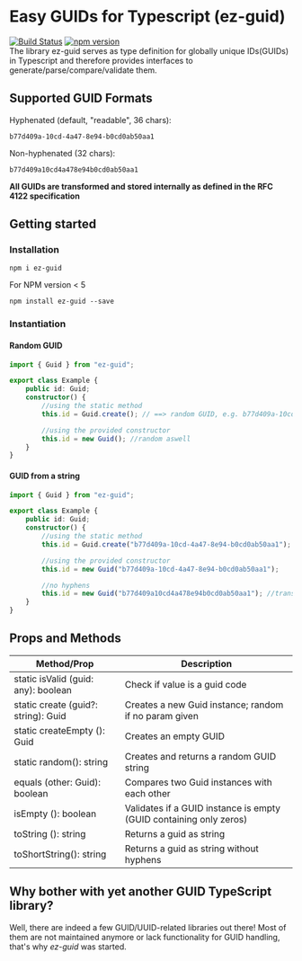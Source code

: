 # Easy GUIDs for Typescript (ez-guid)
[![Build Status](https://travis-ci.com/ez-libs/ez-guid.svg?branch=master)](https://travis-ci.com/ez-libs/ez-guid)
[![npm version](https://badge.fury.io/js/ez-guid.svg)](https://badge.fury.io/js/ez-guid)  
The library ez-guid serves as type definition for globally unique IDs(GUIDs) in Typescript and therefore provides interfaces to generate/parse/compare/validate them.

## Supported GUID Formats
Hyphenated (default, "readable", 36 chars):
```
b77d409a-10cd-4a47-8e94-b0cd0ab50aa1
```

Non-hyphenated (32 chars):
```
b77d409a10cd4a478e94b0cd0ab50aa1
```
**All GUIDs are transformed and stored internally as defined in the RFC 4122 specification**

## Getting started
### Installation

```
npm i ez-guid
```
  
For NPM version < 5
```
npm install ez-guid --save
```

### Instantiation
#### Random GUID
```typescript
import { Guid } from "ez-guid";

export class Example {
    public id: Guid;
    constructor() {
        //using the static method
        this.id = Guid.create(); // ==> random GUID, e.g. b77d409a-10cd-4a47-8e94-b0cd0ab50aa1

        //using the provided constructor
        this.id = new Guid(); //random aswell
    }
}
```

#### GUID from a string
```typescript
import { Guid } from "ez-guid";

export class Example {
    public id: Guid;
    constructor() {
        //using the static method
        this.id = Guid.create("b77d409a-10cd-4a47-8e94-b0cd0ab50aa1");

        //using the provided constructor
        this.id = new Guid("b77d409a-10cd-4a47-8e94-b0cd0ab50aa1");

        //no hyphens
        this.id = new Guid("b77d409a10cd4a478e94b0cd0ab50aa1"); //transformed to b77d409a-10cd-4a47-8e94-b0cd0ab50aa1
    }
}
```

## Props and Methods

| Method/Prop | Description|
|---|---|
| static isValid (guid: any): boolean | Check if value is a guid code |
| static create (guid?: string): Guid | Creates a new Guid instance; random if no param given |
| static createEmpty (): Guid | Creates an empty GUID |
| static random(): string | Creates and returns a random GUID string |
| equals (other: Guid): boolean | Compares two Guid instances with each other |
| isEmpty (): boolean | Validates if a GUID instance is empty (GUID containing only zeros)  |
| toString (): string | Returns a guid as string  |
| toShortString(): string | Returns a guid as string without hyphens |

## Why bother with yet another GUID TypeScript library?
Well, there are indeed a few GUID/UUID-related libraries out there! Most of them are not maintained anymore or lack functionality for GUID handling, that's why *ez-guid* was started.
